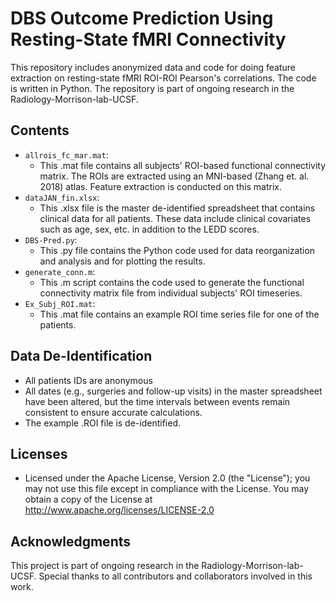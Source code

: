 # DBS Outcome Prediction Using Resting-State fMRI Connectivity

This repository includes anonymized data and code for doing feature extraction on resting-state fMRI ROI-ROI Pearson's correlations. The code is written in Python. The repository is part of ongoing research in the Radiology-Morrison-lab-UCSF.

## Contents

* `allrois_fc_mar.mat`:
  * This .mat file contains all subjects' ROI-based functional connectivity matrix. The ROIs are extracted using an MNI-based (Zhang et. al. 2018) atlas. Feature extraction is conducted on this matrix.
* `dataJAN_fin.xlsx`:
   * This .xlsx file is the master de-identified spreadsheet that contains clinical data for all patients. These data include clinical covariates such as age, sex, etc. in addition to the LEDD scores.
* `DBS-Pred.py`:
   * This .py file contains the Python code used for data reorganization and analysis and for plotting the results.
* `generate_conn.m`:
   * This .m script contains the code used to generate the functional connectivity matrix file from individual subjects' ROI timeseries.
* `Ex_Subj_ROI.mat`:
   * This .mat file contains an example ROI time series file for one of the patients.

## Data De-Identification

* All patients IDs are anonymous 
* All dates (e.g., surgeries and follow-up visits) in the master spreadsheet have been altered, but the time intervals between events remain consistent to ensure accurate calculations.
* The example .ROI file is de-identified.

## Licenses

* Licensed under the Apache License, Version 2.0 (the "License"); you may not use this file except in compliance with the License. You may obtain a copy of the License at http://www.apache.org/licenses/LICENSE-2.0

## Acknowledgments

This project is part of ongoing research in the Radiology-Morrison-lab-UCSF. Special thanks to all contributors and collaborators involved in this work.
